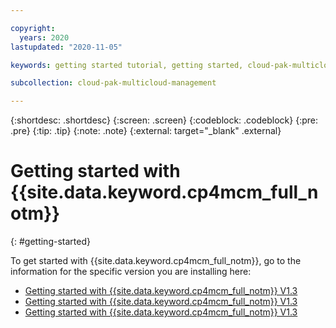 ```yaml
---

copyright:
  years: 2020
lastupdated: "2020-11-05"

keywords: getting started tutorial, getting started, cloud-pak-multicloud_management

subcollection: cloud-pak-multicloud-management

---
```


{:shortdesc: .shortdesc}
{:screen: .screen}
{:codeblock: .codeblock}
{:pre: .pre}
{:tip: .tip}
{:note: .note}
{:external: target="_blank" .external}

# Getting started with {{site.data.keyword.cp4mcm_full_notm}} 
{: #getting-started}

To get started with {{site.data.keyword.cp4mcm_full_notm}}, go to the information for the specific version you are installing here:
- [Getting started with {{site.data.keyword.cp4mcm_full_notm}} V1.3](getting-started-13.md)
- [Getting started with {{site.data.keyword.cp4mcm_full_notm}} V1.3](getting-started-20.md)
- [Getting started with {{site.data.keyword.cp4mcm_full_notm}} V1.3](getting-started-21.md)
